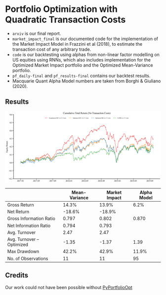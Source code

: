 # Portfolio Optimization with Quadratic Transaction Costs

- `arxiv` is our final report.
- `market_impact_final` is our documented code for the implementation of the Market Impact Model in Frazzini et al (2018), to estimate the transaction cost of any arbitrary trade. 
- `code` is our backtesting using alphas from non-linear factor modelling on US equities using RNNs, which also includes implementation for the Optimized Market Impact portfolio and the Optimized Mean-Variance portfolio. 
- `pf_daily-final` and `pf_results-final` contains our backtest results.
- Macquarie Quant Alpha Model numbers are taken from Borghi & Giuliano (2020).


## Results
![Results](https://github.com/mingboi95/portfolio_optimization/blob/main/Backtest-daily-no-trading-costs.png?raw=true)

|                           | Mean-Variance | Market Impact | Alpha Model |
|---------------------------|---------------|---------------|-------------|
| Gross Return              |  14.3%        |  13.9%        | 6.2%        |
| Net Return                | -18.6%        | -18.9%        |             |
| Gross Information Ratio   | 0.797         | 0.802         | 0.870       |
| Net Information Ratio     | 0.794         | 0.793         |             |
| Avg. Turnover             | 2.47          | 2.47          |             |
| Avg. Turnover – Optimized | -1.35         | -1.37         | 1.39        |
| Max Drawdown              | 42.2%         | 42.9%         | 11.9%       |
| No. of Observations       | 11            | 11            | 95          |


## Credits
Our work could not have been possible without [PyPortfolioOpt](https://github.com/robertmartin8/PyPortfolioOpt)
